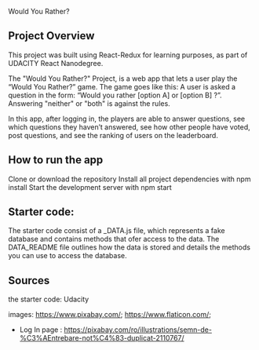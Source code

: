 
Would You Rather?

## Project Overview
This project was built using React-Redux for learning purposes, as part of UDACITY React Nanodegree.
 
The "Would You Rather?" Project, is a web app that lets a user play the “Would You Rather?” game. 
The game goes like this: A user is asked a question in the form: “Would you rather [option A] or [option B] ?”. Answering "neither" or "both" is against the rules.

In this app, after logging in, the players are able to answer questions, see which questions they haven’t answered, see how other people have voted, post questions, and see the ranking of users on the leaderboard.

## How to run the app
Clone or download the repository
Install all project dependencies with npm install
Start the development server with npm start

## Starter code:
The starter code consist of a _DATA.js file, which represents a fake database and contains methods that ofer access to the data. The DATA_README file outlines how the data is stored and details the methods you can use to access the database.

## Sources
the starter code: Udacity

images: https://www.pixabay.com/;
        https://www.flaticon.com/;
 - Log In page : https://pixabay.com/ro/illustrations/semn-de-%C3%AEntrebare-not%C4%83-duplicat-2110767/
